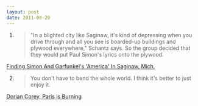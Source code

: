 ```yaml
---
layout: post
date: 2011-08-20
---
```


1. >"In a blighted city like Saginaw, it's kind of depressing when you drive through and all you see is boarded-up buildings and plywood everywhere," Schantz says. So the group decided that they would put Paul Simon's lyrics onto the plywood.

[Finding Simon And Garfunkel's 'America' In Saginaw, Mich.](https://www.npr.org/2010/12/19/132168299/finding-simon-garfunkels-america-in-saginaw-mich)

2. >You don't have to bend the whole world. I think it's better to just enjoy it.

[Dorian Corey, Paris is Burning](https://www.youtube.com/watch?v=T3CXj9_Z_mk)
